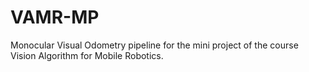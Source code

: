 # VAMR-MP
Monocular Visual Odometry pipeline for the mini project of the course Vision Algorithm for Mobile Robotics.
